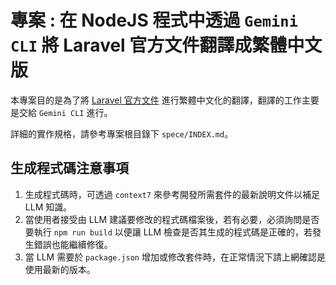# 專案 : 在 NodeJS 程式中透過 `Gemini CLI` 將 Laravel 官方文件翻譯成繁體中文版

本專案目的是為了將 [Laravel 官方文件](https://github.com/laravel/docs) 進行繁體中文化的翻譯，翻譯的工作主要是交給 `Gemini CLI` 進行。

詳細的實作規格，請參考專案根目錄下 `spece/INDEX.md`。

## 生成程式碼注意事項

1. 生成程式碼時，可透過 `context7` 來參考開發所需套件的最新說明文件以補足 LLM 知識。
2. 當使用者接受由 LLM 建議要修改的程式碼檔案後，若有必要，必須詢問是否要執行 `npm run build` 以便讓 LLM 檢查是否其生成的程式碼是正確的，若發生錯誤也能繼續修復。
3. 當 LLM 需要於 `package.json` 增加或修改套件時，在正常情況下請上網確認是使用最新的版本。